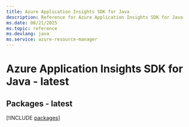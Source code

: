 ```yaml
---
title: Azure Application Insights SDK for Java
description: Reference for Azure Application Insights SDK for Java
ms.date: 08/21/2025
ms.topic: reference
ms.devlang: java
ms.service: azure-resource-manager
---
```

# Azure Application Insights SDK for Java - latest
## Packages - latest
[!INCLUDE [packages](application-insights-index.md)]